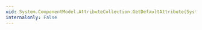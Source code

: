 ```yaml
---
uid: System.ComponentModel.AttributeCollection.GetDefaultAttribute(System.Type)
internalonly: False
---
```

